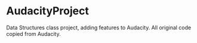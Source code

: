 # AudacityProject

Data Structures class project, adding features to Audacity.
All original code copied from Audacity.
